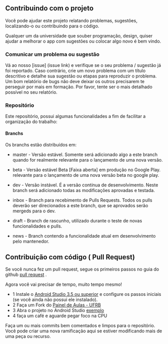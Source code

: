 ## Contribuindo com o projeto

Você pode ajudar este projeto relatando problemas, sugestões, localizando-o ou contribuindo para o código.

Qualquer um da universidade que souber programação, design, quiser ajudar a melhorar o app com sugestões ou colocar algo novo é bem vindo.


### Comunicar um problema ou sugestão

Vá ao nosso [issue] (issue link) e verifique se o seu problema / sugestão já foi reportado. Caso contrário, crie um novo problema com um título descritivo e detalhe sua sugestão ou etapas para reproduzir o problema.
Um bom relatório de bugs não deve deixar os outros precisarem te perseguir por mais
em formação. Por favor, tente ser o mais detalhado possível no seu relatório.

### Repositório
Este repositório, possui algumas funcionalidades a fim de facilitar a organização do trabalho:

#### Branchs
Os branchs estão distribuídos em:

- master - Versão estável. Somente será adicionado algo a este branch quando for realmente relevante para o lançamento de uma nova versão.

- beta - Versão estável Beta [Faixa aberta] em produção no Google Play. relevante para o lançamento de uma nova versão beta no google play.

- dev - Versão instável. É a versão contínua de desenvolvimento. Neste branch será adicionado todas as modificações aprovadas e testada.

- inbox - Branch para recebimento de Pulls Requests. Todos os pulls deverão ser direcionados a este branch, que se aprovados serão mergeds para o dev.

- draft - Branch de rascunho, utilizado durante o teste de novas funcionalidades e pulls.

- news - Branch contendo a funcionalidade atual em desenvolvimento pelo mantenedor.

## Contribuição com código ( Pull Request)

Se você nunca fez um pull request, segue os primeiros passos no guia do github [pull request](https://guides.github.com/activities/forking/) . 

Agora você vai precisar de tempo, muito tempo mesmo! 
- 1 Instale o [Android Studio 3.5 ou superior](https://developer.android.com/studio/preview/) e configure os passos iniciais (se você ainda não possui ele instalado).
- 2 Faça um Fork do [Painel de Aulas - UFRB](https://github.com/mh4x0f/Painel-Aulas-UFRB)
- 3 Abra o projeto no Android Studio [exemplo](https://github.com/dogriffiths/HeadFirstAndroid/wiki/How-to-open-a-project-in-Android-Studio)
- 4 faça um café e aguarde pegar foco na CPU

Faça um ou mais commits bem comentados e limpos para o repositório. Você pode criar uma nova ramificação aqui se estiver modificando mais de uma peça ou recurso.
